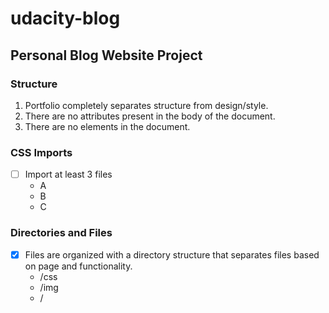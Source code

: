 # udacity-blog
## Personal Blog Website Project

### Structure

1. Portfolio completely separates structure from design/style.
2. There are no attributes present in the body of the document.
3. There are no elements in the document.

### CSS Imports
- [ ] Import at least 3 files
    - A
    - B
    - C

### Directories and Files
- [x] Files are organized with a directory structure that separates files based on page and functionality.
    - /css
    - /img
    - /





